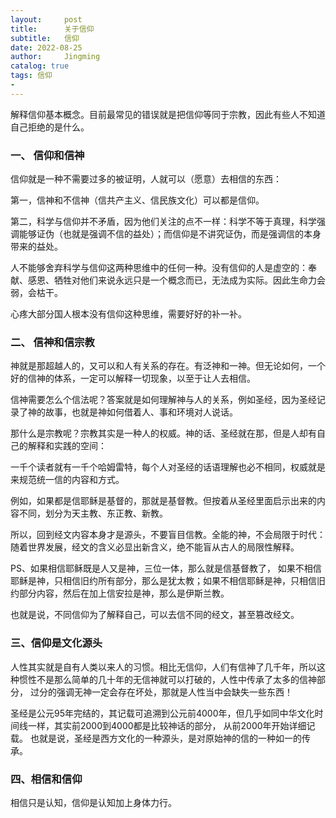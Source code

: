 ```yaml
---
layout:     post
title:      关于信仰
subtitle:   信仰
date: 2022-08-25
author:     Jingming
catalog: true
tags: 信仰
-
---
```


解释信仰基本概念。目前最常见的错误就是把信仰等同于宗教，因此有些人不知道自己拒绝的是什么。

### 一、 信仰和信神

信仰就是一种不需要过多的被证明，人就可以（愿意）去相信的东西：

第一，信神和不信神（信共产主义、信民族文化）可以都是信仰。

第二，科学与信仰并不矛盾，因为他们关注的点不一样：科学不等于真理，科学强调能够证伪（也就是强调不信的益处）；而信仰是不讲究证伪，而是强调信的本身带来的益处。

人不能够舍弃科学与信仰这两种思维中的任何一种。没有信仰的人是虚空的：奉献、感恩、牺牲对他们来说永远只是一个概念而已，无法成为实际。因此生命力会弱，会枯干。

心疼大部分国人根本没有信仰这种思维，需要好好的补一补。

### 二、 信神和信宗教

神就是那超越人的，又可以和人有关系的存在。有泛神和一神。但无论如何，一个好的信神的体系，一定可以解释一切现象，以至于让人去相信。

信神需要怎么个信法呢？答案就是如何理解神与人的关系，例如圣经，因为圣经记录了神的故事，也就是神如何借着人、事和环境对人说话。

那什么是宗教呢？宗教其实是一种人的权威。神的话、圣经就在那，但是人却有自己的解释和实践的空间：

一千个读者就有一千个哈姆雷特，每个人对圣经的话语理解也必不相同，权威就是来规范统一信的内容和方式。

例如，如果都是信耶稣是基督的，那就是基督教。但按着从圣经里面启示出来的内容不同，划分为天主教、东正教、新教。

所以，回到经文内容本身才是源头，不要盲目信教。全能的神，不会局限于时代：随着世界发展，经文的含义必显出新含义，绝不能盲从古人的局限性解释。

PS、如果相信耶稣既是人又是神，三位一体，那么就是信基督教了，
如果不相信耶稣是神，只相信旧约所有部分，那么是犹太教；如果不相信耶稣是神，只相信旧约部分内容，然后在加上信安拉是神，那么是伊斯兰教。

也就是说，不同信仰为了解释自己，可以去信不同的经文，甚至篡改经文。

### 三、信仰是文化源头

人性其实就是自有人类以来人的习惯。相比无信仰，人们有信神了几千年，所以这种惯性不是那么简单的几十年的无信神就可以打破的，人性中传承了太多的信神部分，
过分的强调无神一定会存在坏处，那就是人性当中会缺失一些东西！

圣经是公元95年完结的，其记载可追溯到公元前4000年，但几乎如同中华文化时间线一样，其实前2000到4000都是比较神话的部分， 从前2000年开始详细记载。
也就是说，圣经是西方文化的一种源头，是对原始神的信的一种如一的传承。

### 四、相信和信仰
相信只是认知，信仰是认知加上身体力行。

